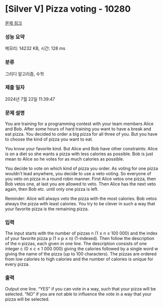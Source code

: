 # [Silver V] Pizza voting - 10280 

[문제 링크](https://www.acmicpc.net/problem/10280) 

### 성능 요약

메모리: 14232 KB, 시간: 128 ms

### 분류

그리디 알고리즘, 수학

### 제출 일자

2024년 7월 22일 11:39:47

### 문제 설명

<p>You are training for a programming contest with your team members Alice and Bob. After some hours of hard training you want to have a break and eat pizza. You decided to order a big pizza for all three of you. But you have to choose the kind of pizza you want to eat.</p>

<p>You know your favorite kind. But Alice and Bob have other constraints: Alice is on a diet so she wants a pizza with less calories as possible. Bob is just mean to Alice so he votes for as much calories as possible.</p>

<p>You decide to vote on which kind of pizza you order. As voting for one pizza wouldn’t lead anywhere, you decide to use a veto voting. So everyone of you veto on pizza in a round robin manner. First Alice vetos one pizza, then Bob vetos one, at last you are allowed to veto. Then Alice has the next veto again, then Bob etc. until only one pizza is left.</p>

<p>Reminder: Alice will always veto the pizza with the most calories. Bob vetos always the pizza with least calories. You try to be clever in such a way that your favorite pizza is the remaining pizza.</p>

### 입력 

 <p>The input starts with the number of pizzas n (1 ≤ n ≤ 100 000) and the index of your favorite pizza p (1 ≤ p ≤ n) (1-indexed). Then follow the description of the n pizzas, each given in one line. The description consists of one integer c (0 ≤ c ≤ 1 000 000) giving the calories followed by a single word w giving the name of the pizza (up to 100 characters). The pizzas are ordered from low calories to high calories and the number of calories is unique for every pizza. </p>

### 출력 

 <p>Output one line. “YES” if you can vote in a way, such that your pizza will be selected. “NO” if you are not able to influence the vote in a way that your pizza will be selected.</p>

